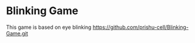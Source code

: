 # Blinking Game
 This game is based on eye blinking
https://github.com/prishu-cell/Blinking-Game.git

